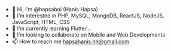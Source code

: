 - 👋 Hi, I’m @hapsaboi (Hanis Hapsa)
- 👀 I’m interested in PHP, MySQL, MongoDB, ReactJS, NodeJS, JavaScript, HTML, CSS
- 🌱 I’m currently learning Flutter...
- 💞️ I’m looking to collaborate on Mobile and Web Developments
- 📫 How to reach me hapsahanis.hh@gmail.com

<!---
hapsaboi/hapsaboi is a ✨ special ✨ repository because its `README.md` (this file) appears on your GitHub profile.
You can click the Preview link to take a look at your changes.
--->
